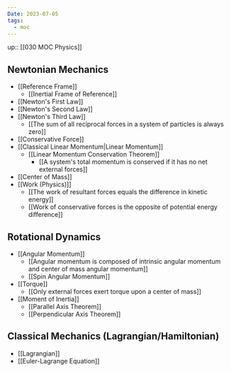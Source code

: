 ```yaml
---
Date: 2023-07-05
tags:
  - moc
---
```

up:: [[030 MOC Physics]]

## Newtonian Mechanics
- [[Reference Frame]]
	- [[Inertial Frame of Reference]]
- [[Newton's First Law]]
- [[Newton's Second Law]]
- [[Newton's Third Law]]
	- [[The sum of all reciprocal forces in a system of particles is always zero]]
- [[Conservative Force]]
- [[Classical Linear Momentum|Linear Momentum]]
	- [[Linear Momentum Conservation Theorem]]
		- [[A system's total momentum is conserved if it has no net external forces]]
- [[Center of Mass]]
- [[Work (Physics)]]
	- [[The work of resultant forces equals the difference in kinetic energy]]
	- [[Work of conservative forces is the opposite of potential energy difference]]
## Rotational Dynamics
- [[Angular Momentum]]
	- [[Angular momentum is composed of intrinsic angular momentum and center of mass angular momentum]]
	- [[Spin Angular Momentum]]
- [[Torque]]
	- [[Only external forces exert torque upon a center of mass]]
- [[Moment of Inertia]]
	- [[Parallel Axis Theorem]]
	- [[Perpendicular Axis Theorem]]

## Classical Mechanics (Lagrangian/Hamiltonian)
- [[Lagrangian]]
- [[Euler-Lagrange Equation]]
